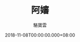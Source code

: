 ---
issue: 300
title: 阿嬸
author: 駱寶雲
date: 2018-11-08T00:00:00.000+08:00
topic: 人物
difficulty: 2
wikidata: Q98095729
wikidata_link: https://www.wikidata.org/wiki/Q98095729
---